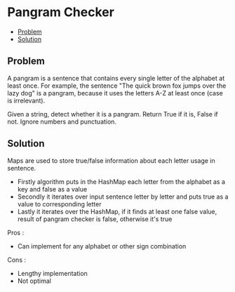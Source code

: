 # Pangram Checker
* [Problem](#problem)
* [Solution](#solution)

## Problem
A pangram is a sentence that contains every single letter of the alphabet at least once. For example, the sentence "The quick brown fox jumps over the lazy dog" is a pangram, because it uses the letters A-Z at least once (case is irrelevant).

Given a string, detect whether it is a pangram. Return True if it is, False if not. Ignore numbers and punctuation.

## Solution

Maps are used to store true/false information about each letter usage in sentence.

- Firstly algorithm puts in the HashMap each letter from the alphabet as a key and false as a value
- Secondly it iterates over input sentence letter by letter and puts true as a value to corresponding letter
- Lastly it iterates over the HashMap, if it finds at least one false value, result of pangram checker is false, otherwise it's true
  
Pros :
- Can implement for any alphabet or other sign combination


Cons :
- Lengthy implementation
- Not optimal


